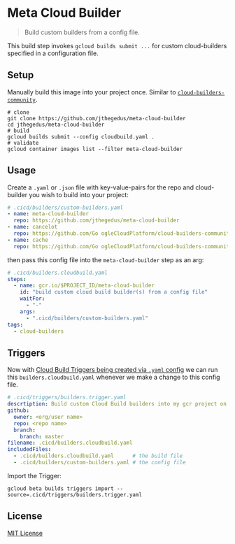 # Meta Cloud Builder

> Build custom builders from a config file.

This build step invokes `gcloud builds submit ...` for custom cloud-builders specified in a configuration file.

## Setup

Manually build this image into your project once. Similar to [`cloud-builders-community`](https://github.com/GoogleCloudPlatform/cloud-builders-community#build-the-build-step-from-source/).

```shell
# clone
git clone https://github.com/jthegedus/meta-cloud-builder
cd jthegedus/meta-cloud-builder
# build
gcloud builds submit --config cloudbuild.yaml .
# validate
gcloud container images list --filter meta-cloud-builder
```

## Usage

Create a `.yaml` or `.json` file with key-value-pairs for the repo and cloud-builder you wish to build into your project:

```yaml
# .cicd/builders/custom-builders.yaml
- name: meta-cloud-builder
  repo: https://github.com/jthegedus/meta-cloud-builder
- name: cancelot
  repo: https://github.com/Go ogleCloudPlatform/cloud-builders-community
- name: cache
  repo: https://github.com/Go ogleCloudPlatform/cloud-builders-community
```

then pass this config file into the `meta-cloud-builder` step as an arg:

```yaml
# .cicd/builders.cloudbuild.yaml
steps:
  - name: gcr.io/$PROJECT_ID/meta-cloud-builder
    id: "build custom cloud build builder(s) from a config file"
    waitFor:
      - "-"
    args:
      - ".cicd/builders/custom-builders.yaml"
tags:
  - cloud-builders
```

## Triggers

Now with [Cloud Build Triggers being created via `.yaml` config](https://cloud.google.com/blog/products/devops-sre/cloud-build-brings-advanced-cicd-capabilities-to-github) we can run this `builders.cloudbuild.yaml` whenever we make a change to this config file.

```yaml
# .cicd/triggers/builders.trigger.yaml
descrtiption: Build custom Cloud Build builders into my gcr project on change
github:
  owner: <org/user name>
  repo: <repo name>
  branch:
    branch: master
filename: .cicd/builders.cloudbuild.yaml
includedFiles:
  - .cicd/builders.cloudbuild.yaml      # the build file
  - .cicd/builders/custom-builders.yaml # the config file
```

Import the Trigger:

```shell
gcloud beta builds triggers import --source=.cicd/triggers/builders.trigger.yaml
```

## License

[MIT License](https://github.com/jthegedus/meta-cloud-builder/blob/master/LICENSE)
